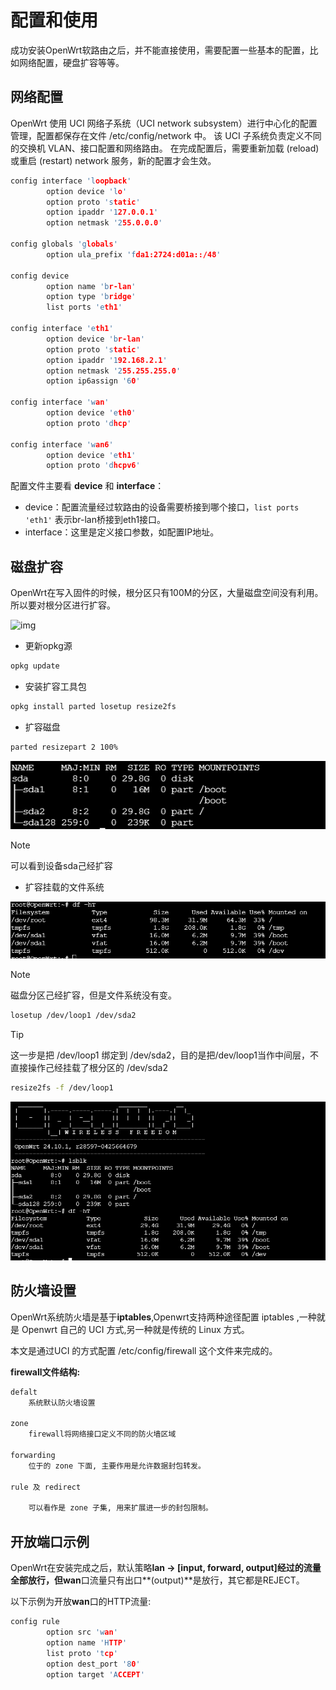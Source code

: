 # 配置和使用

成功安装OpenWrt软路由之后，并不能直接使用，需要配置一些基本的配置，比如网络配置，硬盘扩容等等。

## 网络配置

OpenWrt 使用 UCI 网络子系统（UCI network subsystem）进行中心化的配置管理，配置都保存在文件 /etc/config/network 中。 该 UCI 子系统负责定义不同的交换机 VLAN、接口配置和网络路由。 在完成配置后，需要重新加载 (reload) 或重启 (restart) network 服务，新的配置才会生效。

```c
config interface 'loopback'
        option device 'lo'
        option proto 'static'
        option ipaddr '127.0.0.1'
        option netmask '255.0.0.0'

config globals 'globals'
        option ula_prefix 'fda1:2724:d01a::/48'

config device
        option name 'br-lan'
        option type 'bridge'
        list ports 'eth1'

config interface 'eth1'
        option device 'br-lan'
        option proto 'static'
        option ipaddr '192.168.2.1'
        option netmask '255.255.255.0'
        option ip6assign '60'

config interface 'wan'
        option device 'eth0'
        option proto 'dhcp'

config interface 'wan6'
        option device 'eth1'
        option proto 'dhcpv6'
````

配置文件主要看 **device** 和 **interface**：

- device：配置流量经过软路由的设备需要桥接到哪个接口，`list ports 'eth1'` 表示br-lan桥接到eth1接口。
- interface：这里是定义接口参数，如配置IP地址。

## 磁盘扩容

OpenWrt在写入固件的时候，根分区只有100M的分区，大量磁盘空间没有利用。所以要对根分区进行扩容。

![img](/OpenWrt/img/1.png)

- 更新opkg源

```bash
opkg update
```

- 安装扩容工具包

```sh
opkg install parted losetup resize2fs
```

- 扩容磁盘

```sh
parted resizepart 2 100%
```

![img](/OpenWrt/img/2.png)

> [!NOTE]
> 可以看到设备sda己经扩容

- 扩容挂载的文件系统

![img](/OpenWrt/img/3.png)

> [!NOTE]
> 磁盘分区己经扩容，但是文件系统没有变。

```sh
losetup /dev/loop1 /dev/sda2
```

> [!TIP]
> 这一步是把 /dev/loop1 绑定到 /dev/sda2，目的是把/dev/loop1当作中间层，不直接操作己经挂载了根分区的 /dev/sda2

```sh
resize2fs -f /dev/loop1
```

![img](/OpenWrt/img/4.png)

## 防火墙设置

OpenWrt系统防火墙是基于**iptables**,Openwrt支持两种途径配置 iptables ,一种就是 Openwrt 自己的 UCI 方式,另一种就是传统的 Linux 方式。

本文是通过UCI 的方式配置 /etc/config/firewall 这个文件来完成的。

**firewall文件结构:**

```bash
defalt
    系统默认防火墙设置

zone
    firewall将网络接口定义不同的防火墙区域

forwarding
    位于的 zone 下面, 主要作用是允许数据封包转发。

rule 及 redirect

    可以看作是 zone 子集, 用来扩展进一步的封包限制。
```

## 开放端口示例

OpenWrt在安装完成之后，默认策略**lan -> [input, forward, output]**经过的流量全部放行，但**wan**口流量只有出口**(output)**是放行，其它都是REJECT。

以下示例为开放**wan**口的HTTP流量:

```c
config rule
        option src 'wan'
        option name 'HTTP'
        list proto 'tcp'
        option dest_port '80'
        option target 'ACCEPT'
```

